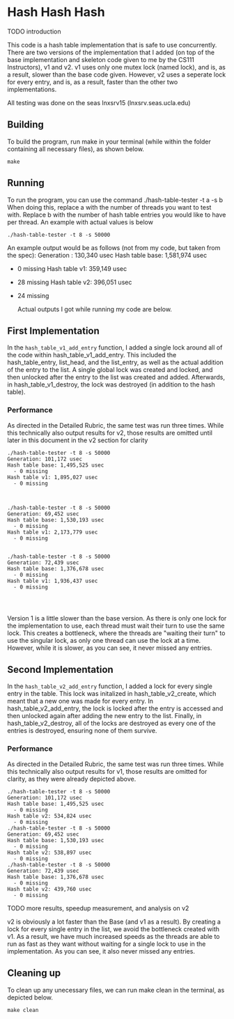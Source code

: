 # Hash Hash Hash
TODO introduction

This code is a hash table implementation that is safe to use concurrently. There are two versions of the implementation that I added (on top of the base implementation and skeleton code given to me by the CS111 Instructors), v1 and v2. v1 uses only one mutex lock (named lock), and is, as a result, slower than the base code given. However, v2 uses a seperate lock for every entry, and is, as a result, faster than the other two implementations.

All testing was done on the seas lnxsrv15 (lnxsrv.seas.ucla.edu)

## Building

To build the program, run make in your terminal (while within the folder containing all necessary files), as shown below. 

```shell
make
```

## Running
To run the program, you can use the command ./hash-table-tester -t a -s b
When doing this, replace a with the number of threads you want to test with. Replace b with the number of hash table entries you would like to have per thread. An example with actual values is below

```shell
./hash-table-tester -t 8 -s 50000
```
An example output would be as follows (not from my code, but taken from the spec):
Generation : 130,340 usec
Hash table base: 1,581,974 usec
- 0 missing
Hash table v1: 359,149 usec
- 28 missing
Hash table v2: 396,051 usec
- 24 missing

  Actual outputs I got while running my code are below.

## First Implementation
In the `hash_table_v1_add_entry` function, I added a single lock around all of the code within hash_table_v1_add_entry. This included the hash_table_entry, list_head, and the list_entry, as well as the actual addition of the entry to the list. A single global lock was created and locked, and then unlocked after the entry to the list was created and added. Afterwards, in hash_table_v1_destroy, the lock was destroyed (in addition to the hash table).

### Performance

As directed in the Detailed Rubric, the same test was run three times. While this technically also output results for v2, those results are omitted until later in this document in the v2 section for clarity
```shell
./hash-table-tester -t 8 -s 50000
Generation: 101,172 usec
Hash table base: 1,495,525 usec
  - 0 missing
Hash table v1: 1,895,027 usec
  - 0 missing



./hash-table-tester -t 8 -s 50000
Generation: 69,452 usec
Hash table base: 1,530,193 usec
  - 0 missing
Hash table v1: 2,173,779 usec
  - 0 missing


./hash-table-tester -t 8 -s 50000
Generation: 72,439 usec
Hash table base: 1,376,678 usec
  - 0 missing
Hash table v1: 1,936,437 usec
  - 0 missing




```
Version 1 is a little slower than the base version. As there is only one lock for the implementation to use, each thread must wait their turn to use the same lock. This creates a bottleneck, where the threads are "waiting their turn" to use the singular lock, as only one thread can use the lock at a time. 
However, while it is slower, as you can see, it never missed any entries.

## Second Implementation
In the `hash_table_v2_add_entry` function, I added a lock for every single entry in the table. This lock was initalized in hash_table_v2_create, which meant that a new one was made for every entry. In hash_table_v2_add_entry, the lock is locked after the entry is accessed and then unlocked again after adding the new entry to the list. Finally, in hash_table_v2_destroy, all of the locks are destroyed as every one of the entries is destroyed, ensuring none of them survive. 

### Performance
As directed in the Detailed Rubric, the same test was run three times. While this technically also output results for v1, those results are omitted for clarity, as they were already depicted above.

```shell
./hash-table-tester -t 8 -s 50000
Generation: 101,172 usec
Hash table base: 1,495,525 usec
  - 0 missing
Hash table v2: 534,824 usec
  - 0 missing
./hash-table-tester -t 8 -s 50000
Generation: 69,452 usec
Hash table base: 1,530,193 usec
  - 0 missing
Hash table v2: 538,897 usec
  - 0 missing
./hash-table-tester -t 8 -s 50000
Generation: 72,439 usec
Hash table base: 1,376,678 usec
  - 0 missing
Hash table v2: 439,760 usec
  - 0 missing

```

TODO more results, speedup measurement, and analysis on v2

v2 is obviously a lot faster than the Base (and v1 as a result). By creating a lock for every single entry in the list, we avoid the bottleneck created with v1. As a result, we have much increased speeds as the threads are able to run as fast as they want without waiting for a single lock to use in the implementation. 
As you can see, it also never missed any entries.

## Cleaning up
To clean up any unecessary files, we can run make clean in the terminal, as depicted below.
```shell
make clean
```
